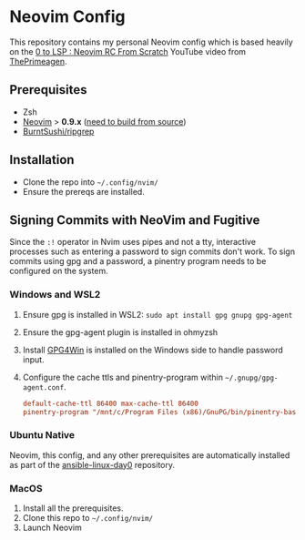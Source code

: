# Neovim Config

This repository contains my personal Neovim config which is based heavily on
the [0 to LSP : Neovim RC From
Scratch](https://www.youtube.com/watch?v=w7i4amO_zaE) YouTube video from
[ThePrimeagen](https://www.youtube.com/@ThePrimeagen).

## Prerequisites

* Zsh
* [Neovim](https://github.com/neovim/neovim) > **0.9.x** ([need to build from
  source](https://github.com/neovim/neovim/blob/master/BUILD.md))
* [BurntSushi/ripgrep](https://github.com/BurntSushi/ripgrep)

## Installation

* Clone the repo into `~/.config/nvim/`
* Ensure the prereqs are installed.

## Signing Commits with NeoVim and Fugitive

Since the `:!` operator in Nvim uses pipes and not a tty, interactive processes
such as entering a password to sign commits don't work. To sign commits using
gpg and a password, a pinentry program needs to be configured on the system.

### Windows and WSL2

1. Ensure gpg is installed in WSL2: `sudo apt install gpg gnupg gpg-agent`
2. Ensure the gpg-agent plugin is installed in ohmyzsh
3. Install [GPG4Win](https://www.gpg4win.org/) is installed on the Windows side
   to handle password input.
4. Configure the cache ttls and pinentry-program within
   `~/.gnupg/gpg-agent.conf`.

   ```conf
   default-cache-ttl 86400 max-cache-ttl 86400
   pinentry-program "/mnt/c/Program Files (x86)/GnuPG/bin/pinentry-basic.exe"
   ```

### Ubuntu Native

Neovim, this config, and any other prerequisites are automatically installed as
part of the
[ansible-linux-day0](https://github.com/ryanreece/ansible-linux-day0)
repository.

### MacOS

1. Install all the prerequisites.
2. Clone this repo to `~/.config/nvim/`
3. Launch Neovim
